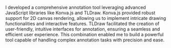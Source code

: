 I developed a comprehensive annotation tool leveraging advanced JavaScript libraries like Konva.js and TLDraw. Konva.js provided robust support for 2D canvas rendering, allowing us to implement intricate drawing functionalities and interactive features. TLDraw facilitated the creation of user-friendly, intuitive interfaces for annotation, ensuring a seamless and efficient user experience. This combination enabled me to build a powerful tool capable of handling complex annotation tasks with precision and ease.